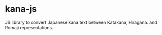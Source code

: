 # kana-js
JS library to convert Japanese kana text between Katakana, Hiragana. and Romaji representations.
